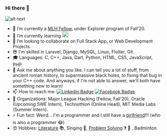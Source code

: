 ### Hi there 👋

![alt-text](https://media.giphy.com/media/Wsju5zAb5kcOfxJV9i/giphy.gif)

- 🔭 I’m currently a [MLH Fellow](https://fellowship.mlh.io/), under Explorer program of Fall'20.
- 🌱 I’m currently learning <a href="https://reactjs.org/" target="_blank"> <img src="https://devicons.github.io/devicon/devicon.git/icons/react/react-original-wordmark.svg" alt="react" width="20" height="20"/> </a> 
- 👯 I’m looking to collaborate on Full Stack App, or Web Development Projects.
- :sunglasses: I'm skilled in Laravel, Django, MySQL, Linux, Flutter, Git.
- 🎓 Languages: C, C++, Java, Dart, Python, HTML, CSS, JavaScript, PHP.
- 💬 Ask me about anything you like. I can tell you a lot of stuff, from ancient roman history, to supermassive black holes, to fixing that bug in your C++ code.        And anyways, if I'm not able to answer, we'll both have something new to learn!
- 📫 How to reach me: 
[![Linkedin Badge](https://img.shields.io/badge/-AB_Satyaprakash-blue?style=flat-square&logo=Linkedin&logoColor=white&link=https://www.linkedin.com/in/absatya/)](https://www.linkedin.com/in/absatya/) 
[![Facebook Badge](https://img.shields.io/badge/-AB_Satyaprakash-3b5998?style=flat-square&labelColor=3b5998&logo=facebook&logoColor=white&link=https://www.facebook.com/ab.satyaprakash)](https://www.facebook.com/ab.satyaprakash/) 
- 🎉 Organizations: Major League Hacking (Fellow, Fall'20), Oracle (Upcoming SWE Intern), Technothlon (Online Head), MIT Media Labs (Summer Intern).
- ⚡ Fun fact: Weird... I'm a programmer and I still have a [girlfriend](https://github.com/anjalisoni3655)!!! (who is also a programmer :joy:)
- 😍 Hobbies: [Literature](https://www.yourquote.in/ab-satyaprakash-ynyw/quotes) :books:, Singing :microphone:, [Problem Solving](https://codeforces.com/profile/Imperial_Lord) :question: 🤔 , Badminton.
